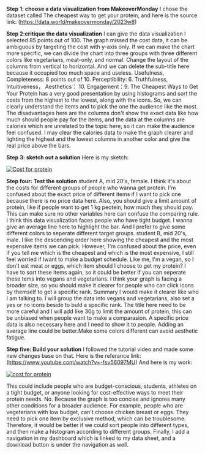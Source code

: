 **Step 1: choose a data visualization from MakeoverMonday**
I chose the dataset called The cheapest way to get your protein, and here is the source link: (https://data.world/makeovermonday/2023w8)

**Step 2:critique the data visualization**
I can give the data visualization I selected 85 points out of 100. The graph missed the cost data, it can be ambiguous by targeting the cost with y-axis only. If we can make the chart more specific, we can divide the chart into three groups with three different colors like vegetarians, meat-only, and normal. Change the layout of the columns from vertical to horizontal. And we can delete the sub-title here because it occupied too much space and useless. 
Usefulness, Completeness: 8 points out of 10. Perceptibility: 6. Truthfulness, Intuitiveness， Aesthetics： 10. Engagement：9.
The Cheapest Ways to Get Your Protein has a very good presentation by using histograms and sort the costs from the highest to the lowest, along with the icons. So, we can clearly understand the items and to pick the one the audience like the most. The disadvantages here are the columns don't show the exact data like how much should people pay for the items, and the data at the columns are calories which are unrelated to the topic here, so it can make the audience feel confused. I may clear the calories data to make the graph clearer and lighting the highest and the lowest columns in another color and give the real price above the bars.  

**Step 3: sketch out a solution**
Here is my sketch: 
<div class='tableauPlaceholder' id='viz1699997161319' style='position: relative'><noscript><a href='#'><img alt='Cost for protein ' src='https:&#47;&#47;public.tableau.com&#47;static&#47;images&#47;sk&#47;sketchforhw34&#47;1&#47;1_rss.png' style='border: none' /></a></noscript><object class='tableauViz'  style='display:none;'><param name='host_url' value='https%3A%2F%2Fpublic.tableau.com%2F' /> <param name='embed_code_version' value='3' /> <param name='site_root' value='' /><param name='name' value='sketchforhw34&#47;1' /><param name='tabs' value='no' /><param name='toolbar' value='yes' /><param name='static_image' value='https:&#47;&#47;public.tableau.com&#47;static&#47;images&#47;sk&#47;sketchforhw34&#47;1&#47;1.png' /> <param name='animate_transition' value='yes' /><param name='display_static_image' value='yes' /><param name='display_spinner' value='yes' /><param name='display_overlay' value='yes' /><param name='display_count' value='yes' /><param name='language' value='zh-CN' /></object></div>                
<script type='text/javascript'>                    
  var divElement = document.getElementById('viz1699997161319');                    
  var vizElement = divElement.getElementsByTagName('object')[0];                    
  vizElement.style.width='100%';
  vizElement.style.height=(divElement.offsetWidth*0.75)+'px';                    
  var scriptElement = document.createElement('script');                    
  scriptElement.src = 'https://public.tableau.com/javascripts/api/viz_v1.js';                    
  vizElement.parentNode.insertBefore(scriptElement, vizElement);                
</script>

**Step four: Test the solution**
student A, mid 20's, female.
I think it's about the costs for different groups of people who wanna get protein. I'm confused about the exact price of different items if I want to pick one because there is no price data here. Also, you should give a limit amount of protein, like if people want to get 1 kg peotein, how much they should pay. This can make sure no other variables here can confuse the comparing rule. I think this data visualization faces people who have tight budget. I wanna give an average line here to highlight the bar. And I prefer to give some different colors to seperate different target groups.
student B, mid 20's, male.
I like the descending order here showing the cheapest and the most expensive items we can pick. However, 1'm confused about the price, even if you tell me which is the cheapest and which is the most expensive, I still feel worried if Iwant to make a budget schedule. Like me, I'm a vegan, so I don't eat meat or eggs, which item should I choose to get my protein? I have to sort these items again, so it could be better if you can seperate these tems into vegans and vegetarians. I think your graph is facing a broader size, so you should make it clearer for people who can click icons by themself to get a specific rank.
Summary
I would make it clearer like who I am talking to. I will group the data into vegans and vegetarians, also set a yes or no icons beside to buld a specific rank. The title here need to be more careful and I will add like 30g to limit the amount of protein, this can be unbiased when people want to make a comparasion. A specific price data is also necessary here and I need to show it to people. Adding an average line could be better.Make some colors different can avoid aesthetic fatigue.

**Step five: Build your solution**
I followed the tutorial video and made some new changes base on that. Here is the referance link: (https://www.youtube.com/watch?v=-fsv56097MU)
And here is my work:
<div class='tableauPlaceholder' id='viz1699998845866' style='position: relative'><noscript><a href='#'><img alt='cost for protein ' src='https:&#47;&#47;public.tableau.com&#47;static&#47;images&#47;hw&#47;hw34_16999785449300&#47;costforprotein&#47;1_rss.png' style='border: none' /></a></noscript><object class='tableauViz'  style='display:none;'><param name='host_url' value='https%3A%2F%2Fpublic.tableau.com%2F' /> <param name='embed_code_version' value='3' /> <param name='site_root' value='' /><param name='name' value='hw34_16999785449300&#47;costforprotein' /><param name='tabs' value='no' /><param name='toolbar' value='yes' /><param name='static_image' value='https:&#47;&#47;public.tableau.com&#47;static&#47;images&#47;hw&#47;hw34_16999785449300&#47;costforprotein&#47;1.png' /> <param name='animate_transition' value='yes' /><param name='display_static_image' value='yes' /><param name='display_spinner' value='yes' /><param name='display_overlay' value='yes' /><param name='display_count' value='yes' /><param name='language' value='zh-CN' /></object></div>                
<script type='text/javascript'>                    
  var divElement = document.getElementById('viz1699998845866');                    
  var vizElement = divElement.getElementsByTagName('object')[0];                    
  if ( divElement.offsetWidth > 800 ) { vizElement.style.width='1366px';
                                       vizElement.style.height='795px';
                                      } else if ( divElement.offsetWidth > 500 ) { vizElement.style.width='1366px';vizElement.style.height='795px';
                                                                                 } else { vizElement.style.width='100%';vizElement.style.height='1077px';
                                                                                        }                     var scriptElement = document.createElement('script');
scriptElement.src = 'https://public.tableau.com/javascripts/api/viz_v1.js';                    
  vizElement.parentNode.insertBefore(scriptElement, vizElement);                
</script>

This could include people who are budget-conscious, students, athletes on a tight budget, or anyone looking for cost-effective ways to meet their protein needs. No. Because the graph is too concise and ignores many other conditions for a broader audience. For example, people who are vegetarians with low budget, can't choose chicken breast or eggs. They need to pick one item by exclusive method, which can be troublesome. Therefore, it would be better if we could sort people into different types, and then make a histogram according to different groups. Finally, I add a navigation in my dashboard which is linked to my data sheet, and a download button is under the navigation as well.
